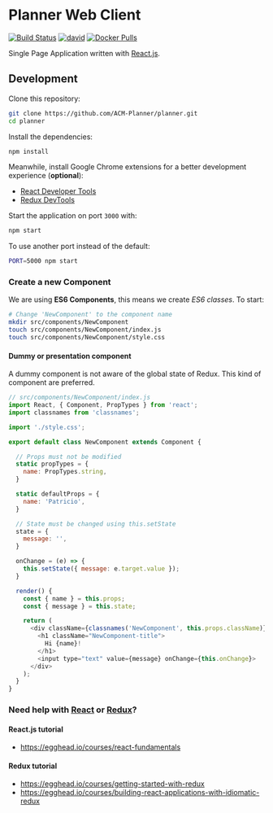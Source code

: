 # Planner Web Client

[![Build Status](https://travis-ci.org/ACM-Planner/planner.svg?branch=master)](https://travis-ci.org/ACM-Planner/planner) [![david](https://david-dm.org/ACM-Planner/planner.svg)](https://david-dm.org/ACM-Planner/planner) [![Docker Pulls](https://img.shields.io/docker/pulls/acmplanner/planner.svg?maxAge=2592000)](https://hub.docker.com/r/acmplanner/planner/)

Single Page Application written with [React.js](https://facebook.github.io/react/).

## Development

Clone this repository:

```sh
git clone https://github.com/ACM-Planner/planner.git
cd planner
```

Install the dependencies:

```sh
npm install
```

Meanwhile, install Google Chrome extensions for a better development experience (**optional**):

* [React Developer Tools](https://chrome.google.com/webstore/detail/react-developer-tools/fmkadmapgofadopljbjfkapdkoienihi)
* [Redux DevTools](https://chrome.google.com/webstore/detail/redux-devtools/lmhkpmbekcpmknklioeibfkpmmfibljd)

Start the application on port `3000` with:

```sh
npm start
```

To use another port instead of the default:

```sh
PORT=5000 npm start
```

### Create a new Component

We are using **ES6 Components**, this means we create *ES6 classes*. To start:

```sh
# Change 'NewComponent' to the component name
mkdir src/components/NewComponent
touch src/components/NewComponent/index.js
touch src/components/NewComponent/style.css
```

#### Dummy or presentation component

A dummy component is not aware of the global state of Redux. This kind of component are preferred.

```js
// src/components/NewComponent/index.js
import React, { Component, PropTypes } from 'react';
import classnames from 'classnames';

import './style.css';

export default class NewComponent extends Component {

  // Props must not be modified
  static propTypes = {
    name: PropTypes.string,
  }

  static defaultProps = {
    name: 'Patricio',
  }

  // State must be changed using this.setState
  state = {
    message: '',
  }

  onChange = (e) => {
    this.setState({ message: e.target.value });
  }

  render() {
    const { name } = this.props;
    const { message } = this.state;

    return (
      <div className={classnames('NewComponent', this.props.className)} style={this.props.style}>
        <h1 className="NewComponent-title">
          Hi {name}!
        </h1>
        <input type="text" value={message} onChange={this.onChange}>
      </div>
    );
  }
}
```

### Need help with [React](https://facebook.github.io/react/) or [Redux](http://redux.js.org/index.html)?

#### React.js tutorial

* https://egghead.io/courses/react-fundamentals

#### Redux tutorial

* https://egghead.io/courses/getting-started-with-redux
* https://egghead.io/courses/building-react-applications-with-idiomatic-redux

